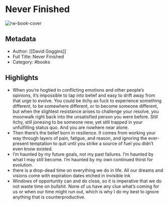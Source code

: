 # Never Finished

![rw-book-cover](https://readwise-assets.s3.amazonaws.com/static/images/default-book-icon-5.25188386e520.png)

## Metadata
- Author: [[David Goggins]]
- Full Title: Never Finished
- Category: #books

## Highlights
- When you’re hogtied in conflicting emotions and other people’s opinions, it’s impossible to tap into belief and easy to drift away from that urge to evolve. You could be itchy as fuck to experience something different, to be somewhere different, or to become someone different, but when the slightest resistance arises to challenge your resolve, you moonwalk right back into the unsatisfied person you were before. Still itchy, still jonesing to be someone new, yet still trapped in your unfulfilling status quo. And you are nowhere near alone.
- Then there’s the belief born in resilience. It comes from working your way through layers of pain, fatigue, and reason, and ignoring the ever-present temptation to quit until you strike a source of fuel you didn’t even know existed.
- I’m haunted by my future goals, not my past failures. I’m haunted by what I may still become. I’m haunted by my own continued thirst for evolution.
- there is a drop-dead time on everything we do in life. All our dreams and visions come with expiration dates etched in invisible ink
- Windows of opportunity can and do close, so it is imperative that we do not waste time on bullshit. None of us have any clue what’s coming for us or when our time might run out, which is why I do my best to ignore anything that is counterproductive.
